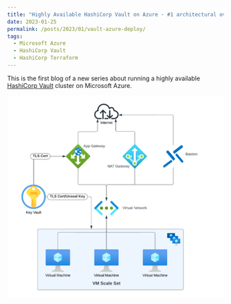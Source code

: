 ```yaml
---
title: "Highly Available HashiCorp Vault on Azure - #1 architectural overview"
date: 2023-01-25
permalink: /posts/2023/01/vault-azure-deploy/
tags:
  - Microsoft Azure
  - HashiCorp Vault
  - HashiCorp Terraform
---
```


This is the first blog of a new series about running a highly available [HashiCorp Vault](https://www.vaultproject.io) cluster on Microsoft Azure.

<img src='/images/vault-azure-arch.png'>
